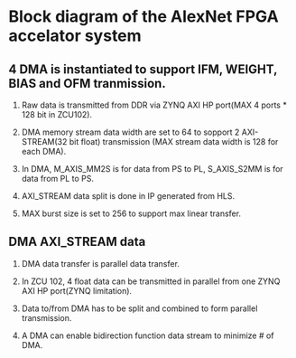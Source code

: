 # Block diagram of the AlexNet FPGA accelator system

## 4 DMA is instantiated to support IFM, WEIGHT, BIAS and OFM tranmission.
1. Raw data is transmitted from DDR via ZYNQ AXI HP port(MAX 4 ports * 128 bit in ZCU102).

2. DMA memory stream data width are set to 64 to sopport 2 AXI-STREAM(32 bit float) transmission (MAX stream data width is 128 for each DMA).

3. In DMA, M_AXIS_MM2S is for data from PS to PL, S_AXIS_S2MM is for data from PL to PS.

4. AXI_STREAM data split is done in IP generated from HLS.

5. MAX burst size is set to 256 to support max linear transfer.

## DMA AXI_STREAM data
1. DMA data transfer is parallel data transfer.

2. In ZCU 102, 4 float data can be transmitted in parallel from one ZYNQ AXI HP port(ZYNQ limitation).

3. Data to/from DMA has to be split and combined to form parallel transmission.

4. A DMA can enable bidirection function data stream to minimize # of DMA. 




